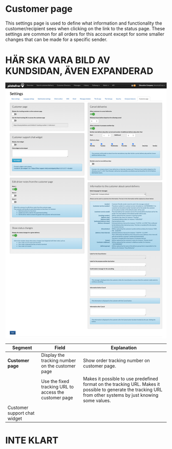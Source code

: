 # Customer page

This settings page is used to define what information and functionality the customer/recipient sees when clicking on the link to the status page.
These settings are common for all orders for this account except for some smaller changes that can be made for a specific sender.

# HÄR SKA VARA BILD AV KUNDSIDAN, ÄVEN EXPANDERAD

![Customer page](/images/settings_customer_page.png)

|Segment|Field|Explanation|
|-----|----------|----------|
|**Customer page**|Display the tracking number on the customer page|Show order tracking number on customer page.|
||Use the fixed tracking URL to access the customer page|Makes it possible to use predefined format on the tracking URL. Makes it possible to generate the tracking URL from other systems by just knowing some values.|
|Customer support chat widget|


# INTE KLART
